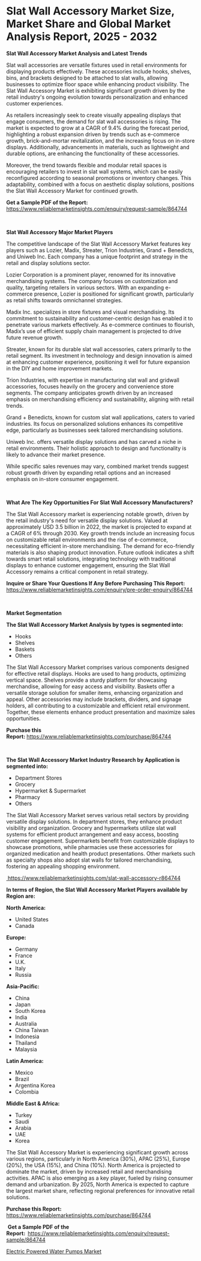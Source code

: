 <p><h1>Slat Wall Accessory Market Size, Market Share and Global Market Analysis Report, 2025 - 2032</h1></p><p><strong>Slat Wall Accessory Market Analysis and Latest Trends</strong></p>
<p><p>Slat wall accessories are versatile fixtures used in retail environments for displaying products effectively. These accessories include hooks, shelves, bins, and brackets designed to be attached to slat walls, allowing businesses to optimize floor space while enhancing product visibility. The Slat Wall Accessory Market is exhibiting significant growth driven by the retail industry's ongoing evolution towards personalization and enhanced customer experiences. </p><p>As retailers increasingly seek to create visually appealing displays that engage consumers, the demand for slat wall accessories is rising. The market is expected to grow at a CAGR of 9.4% during the forecast period, highlighting a robust expansion driven by trends such as e-commerce growth, brick-and-mortar revitalization, and the increasing focus on in-store displays. Additionally, advancements in materials, such as lightweight and durable options, are enhancing the functionality of these accessories. </p><p>Moreover, the trend towards flexible and modular retail spaces is encouraging retailers to invest in slat wall systems, which can be easily reconfigured according to seasonal promotions or inventory changes. This adaptability, combined with a focus on aesthetic display solutions, positions the Slat Wall Accessory Market for continued growth.</p></p>
<p><strong>Get a Sample PDF of the Report:&nbsp;</strong> <a href="https://www.reliablemarketinsights.com/enquiry/request-sample/864744?utm_campaign=2347&utm_medium=2&utm_source=Github&utm_content=ia&utm_term=19022025&utm_id=slat-wall-accessory">https://www.reliablemarketinsights.com/enquiry/request-sample/864744</a></p>
<p>&nbsp;</p>
<p><strong>Slat Wall Accessory Major Market Players</strong></p>
<p><p>The competitive landscape of the Slat Wall Accessory Market features key players such as Lozier, Madix, Streater, Trion Industries, Grand + Benedicts, and Uniweb Inc. Each company has a unique footprint and strategy in the retail and display solutions sector.</p><p>Lozier Corporation is a prominent player, renowned for its innovative merchandising systems. The company focuses on customization and quality, targeting retailers in various sectors. With an expanding e-commerce presence, Lozier is positioned for significant growth, particularly as retail shifts towards omnichannel strategies.</p><p>Madix Inc. specializes in store fixtures and visual merchandising. Its commitment to sustainability and customer-centric design has enabled it to penetrate various markets effectively. As e-commerce continues to flourish, Madix’s use of efficient supply chain management is projected to drive future revenue growth.</p><p>Streater, known for its durable slat wall accessories, caters primarily to the retail segment. Its investment in technology and design innovation is aimed at enhancing customer experience, positioning it well for future expansion in the DIY and home improvement markets.</p><p>Trion Industries, with expertise in manufacturing slat wall and gridwall accessories, focuses heavily on the grocery and convenience store segments. The company anticipates growth driven by an increased emphasis on merchandising efficiency and sustainability, aligning with retail trends.</p><p>Grand + Benedicts, known for custom slat wall applications, caters to varied industries. Its focus on personalized solutions enhances its competitive edge, particularly as businesses seek tailored merchandising solutions.</p><p>Uniweb Inc. offers versatile display solutions and has carved a niche in retail environments. Their holistic approach to design and functionality is likely to advance their market presence.</p><p>While specific sales revenues may vary, combined market trends suggest robust growth driven by expanding retail options and an increased emphasis on in-store consumer engagement.</p></p>
<p>&nbsp;</p>
<p><strong>What Are The Key Opportunities For Slat Wall Accessory Manufacturers?</strong></p>
<p><p>The Slat Wall Accessory market is experiencing notable growth, driven by the retail industry's need for versatile display solutions. Valued at approximately USD 3.5 billion in 2022, the market is projected to expand at a CAGR of 6% through 2030. Key growth trends include an increasing focus on customizable retail environments and the rise of e-commerce, necessitating efficient in-store merchandising. The demand for eco-friendly materials is also shaping product innovation. Future outlook indicates a shift towards smart retail solutions, integrating technology with traditional displays to enhance customer engagement, ensuring the Slat Wall Accessory remains a critical component in retail strategy.</p></p>
<p><strong>Inquire or Share Your Questions If Any Before Purchasing This Report:</strong> <a href="https://www.reliablemarketinsights.com/enquiry/pre-order-enquiry/864744?utm_campaign=2347&utm_medium=2&utm_source=Github&utm_content=ia&utm_term=19022025&utm_id=slat-wall-accessory">https://www.reliablemarketinsights.com/enquiry/pre-order-enquiry/864744</a></p>
<p>&nbsp;</p>
<p><strong>Market Segmentation</strong></p>
<p><strong>The Slat Wall Accessory Market Analysis by types is segmented into:</strong></p>
<p><ul><li>Hooks</li><li>Shelves</li><li>Baskets</li><li>Others</li></ul></p>
<p><p>The Slat Wall Accessory Market comprises various components designed for effective retail displays. Hooks are used to hang products, optimizing vertical space. Shelves provide a sturdy platform for showcasing merchandise, allowing for easy access and visibility. Baskets offer a versatile storage solution for smaller items, enhancing organization and appeal. Other accessories may include brackets, dividers, and signage holders, all contributing to a customizable and efficient retail environment. Together, these elements enhance product presentation and maximize sales opportunities.</p></p>
<p><strong>Purchase this Report:&nbsp;</strong><a href="https://www.reliablemarketinsights.com/purchase/864744?utm_campaign=2347&utm_medium=2&utm_source=Github&utm_content=ia&utm_term=19022025&utm_id=slat-wall-accessory">https://www.reliablemarketinsights.com/purchase/864744</a></p>
<p>&nbsp;</p>
<p><strong>The Slat Wall Accessory Market Industry Research by Application is segmented into:</strong></p>
<p><ul><li>Department Stores</li><li>Grocery</li><li>Hypermarket & Supermarket</li><li>Pharmacy</li><li>Others</li></ul></p>
<p><p>The Slat Wall Accessory Market serves various retail sectors by providing versatile display solutions. In department stores, they enhance product visibility and organization. Grocery and hypermarkets utilize slat wall systems for efficient product arrangement and easy access, boosting customer engagement. Supermarkets benefit from customizable displays to showcase promotions, while pharmacies use these accessories for organized medication and health product presentations. Other markets such as specialty shops also adopt slat walls for tailored merchandising, fostering an appealing shopping environment.</p></p>
<p><a href="https://www.reliablemarketinsights.com/slat-wall-accessory-r864744?utm_campaign=2347&utm_medium=2&utm_source=Github&utm_content=ia&utm_term=19022025&utm_id=slat-wall-accessory">&nbsp;https://www.reliablemarketinsights.com/slat-wall-accessory-r864744</a></p>
<p><strong>In terms of Region, the Slat Wall Accessory Market Players available by Region are:</strong></p>
<p>
    <p> <strong> North America: </strong>
        <ul>
            <li>United States</li>
            <li>Canada</li>
        </ul>
        </p> 
    <p> <strong> Europe: </strong>
        <ul>
            <li>Germany</li>
            <li>France</li>
            <li>U.K.</li>
            <li>Italy</li>
            <li>Russia</li>
        </ul>
        </p> 
    <p> <strong> Asia-Pacific: </strong>
        <ul>
            <li>China</li>
            <li>Japan</li>
            <li>South Korea</li>
            <li>India</li>
            <li>Australia</li>
            <li>China Taiwan</li>
            <li>Indonesia</li>
            <li>Thailand</li>
            <li>Malaysia</li>
        </ul>
        </p> 
    <p> <strong> Latin America: </strong>
        <ul>
            <li>Mexico</li>
            <li>Brazil</li>
            <li>Argentina Korea</li>
            <li>Colombia</li>
        </ul>
        </p> 
    <p> <strong> Middle East & Africa: </strong>
        <ul>
            <li>Turkey</li>
            <li>Saudi</li>
            <li>Arabia</li>
            <li>UAE</li>
            <li>Korea</li>
        </ul>
    </p>
    </p>
<p><p>The Slat Wall Accessory Market is experiencing significant growth across various regions, particularly in North America (30%), APAC (25%), Europe (20%), the USA (15%), and China (10%). North America is projected to dominate the market, driven by increased retail and merchandising activities. APAC is also emerging as a key player, fueled by rising consumer demand and urbanization. By 2025, North America is expected to capture the largest market share, reflecting regional preferences for innovative retail solutions.</p></p>
<p><strong>Purchase this Report: </strong><a href="https://www.reliablemarketinsights.com/purchase/864744?utm_campaign=2347&utm_medium=2&utm_source=Github&utm_content=ia&utm_term=19022025&utm_id=slat-wall-accessory">https://www.reliablemarketinsights.com/purchase/864744</a></p>
<p>&nbsp;<strong>Get a Sample PDF of the Report:&nbsp;&nbsp;</strong><a href="https://www.reliablemarketinsights.com/enquiry/request-sample/864744?utm_campaign=2347&utm_medium=2&utm_source=Github&utm_content=ia&utm_term=19022025&utm_id=slat-wall-accessory">https://www.reliablemarketinsights.com/enquiry/request-sample/864744</a></p>
<p><strong></strong></p>
<p><p><a href="https://github.com/janraimondo83/Market-Research-Report-List-1/blob/main/electric-powered-water-pumps-market.md?utm_campaign=2347&utm_medium=2&utm_source=Github&utm_content=ia&utm_term=19022025&utm_id=slat-wall-accessory">Electric Powered Water Pumps Market</a></p></p>